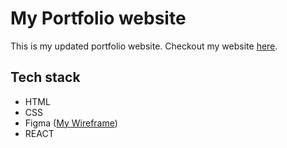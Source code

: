 # My Portfolio website

This is my updated portfolio website. Checkout my website <a href='https://www.reihanehnaderi.com/' target='_blank'>here</a>.

## Tech stack
- HTML
- CSS
- Figma (<a href='https://www.figma.com/file/BEeLbzZr1VEnipsA2QdpZg/portfolio-page?node-id=0%3A1' target='_blank'>My Wireframe</a>)
- REACT




